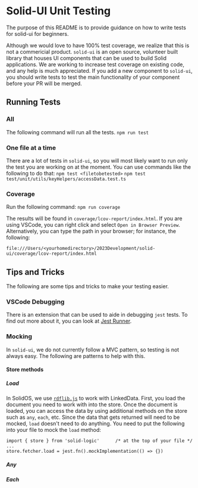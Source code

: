 # Solid-UI Unit Testing
The purpose of this README is to provide guidance on how to write tests for solid-ui for beginners.

Although we would love to have 100% test coverage, we realize that this is not a commericial product. `solid-ui` is an open source, volunteer built library that houses UI components that can be used to build Solid applications. We are working to increase test coverage on existing code, and any help is much appreciated. If you add a new component to `solid-ui`, you should write tests to test the main functionality of your component before your PR will be merged.

## Running Tests

### All
The following command will run all the tests.
`npm run test`

### One file at a time
There are a lot of tests in `solid-ui`, so you will most likely want to run only the test you are working on at the moment. You can use commands like the following to do that:
`npm test <filetobetested>`
`npm test test/unit/utils/keyHelpers/accessData.test.ts`

### Coverage
Run the following command:
`npm run coverage`

The results will be found in `coverage/lcov-report/index.html`. If you are using VSCode, you can right click and select `Open in Browser Preview`. Alternatively, you can type the path in your browser; for instance, the following:
```
file:///Users/<yourhomedirectory>/2023Development/solid-ui/coverage/lcov-report/index.html
```

## Tips and Tricks
The following are some tips and tricks to make your testing easier.

### VSCode Debugging
There is an extension that can be used to aide in debugging `jest` tests. To find out more about it, you can look at [Jest Runner](https://marketplace.visualstudio.com/items?itemName=firsttris.vscode-jest-runner).

### Mocking
In `solid-ui`, we do not currently follow a MVC pattern, so testing is not always easy. The following are patterns to help with this.
#### Store methods
##### Load
In SolidOS, we use [`rdflib.js`](https://github.com/linkeddata/rdflib.js/) to work with LinkedData. First, you load the document you need to work with into the store. Once the document is loaded, you can access the data by using additional methods on the store such as `any`, `each`, etc. Since the data that gets returned will need to be mocked, `load` doesn't need to do anything. You need to put the following into your file to mock the `load` method:
```
import { store } from 'solid-logic'      /* at the top of your file */
...
store.fetcher.load = jest.fn().mockImplementation(() => {})
```

##### Any

##### Each
